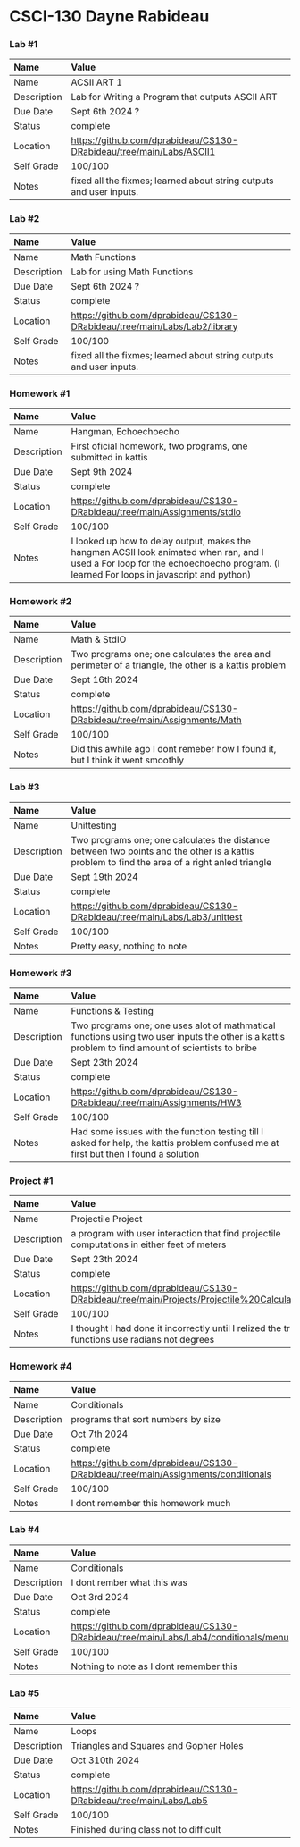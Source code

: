 # CSCI-130 Dayne Rabideau

### Lab #1

| Name | Value |
| :--- | :--- |
| Name | ACSII ART 1 |
| Description | Lab for Writing a Program that outputs ASCII ART |
| Due Date | Sept 6th 2024 ? |
| Status | complete |
| Location | https://github.com/dprabideau/CS130-DRabideau/tree/main/Labs/ASCII1 |
| Self Grade | 100/100 |
| Notes | fixed all the fixmes; learned about string outputs and user inputs. |


### Lab #2

| Name | Value |
| :--- | :--- |
| Name | Math Functions |
| Description | Lab for using Math Functions |
| Due Date | Sept 6th 2024 ? |
| Status | complete |
| Location | https://github.com/dprabideau/CS130-DRabideau/tree/main/Labs/Lab2/library |
| Self Grade | 100/100 |
| Notes | fixed all the fixmes; learned about string outputs and user inputs. |


### Homework #1

| Name | Value |
| :--- | :--- |
| Name | Hangman, Echoechoecho |
| Description | First oficial homework, two programs, one submitted in kattis |
| Due Date | Sept 9th 2024 |
| Status | complete |
| Location | https://github.com/dprabideau/CS130-DRabideau/tree/main/Assignments/stdio |
| Self Grade | 100/100 |
| Notes | I looked up how to delay output, makes the hangman ACSII look animated when ran, and I used a For loop for the echoechoecho program. (I learned For loops in javascript and python) |


### Homework #2

| Name | Value |
| :--- | :--- |
| Name | Math & StdIO |
| Description | Two programs one; one calculates the area and perimeter of a triangle, the other is a kattis problem |
| Due Date | Sept 16th 2024 |
| Status | complete |
| Location | https://github.com/dprabideau/CS130-DRabideau/tree/main/Assignments/Math |
| Self Grade | 100/100 |
| Notes | Did this awhile ago I dont remeber how I found it, but I think it went smoothly |


### Lab #3

| Name | Value |
| :--- | :--- |
| Name | Unittesting |
| Description | Two programs one; one calculates the distance between two points and the other is a kattis problem to find the area of a right anled triangle |
| Due Date | Sept 19th 2024 |
| Status | complete |
| Location | https://github.com/dprabideau/CS130-DRabideau/tree/main/Labs/Lab3/unittest |
| Self Grade | 100/100 |
| Notes | Pretty easy, nothing to note |


### Homework #3

| Name | Value |
| :--- | :--- |
| Name | Functions & Testing |
| Description | Two programs one; one uses alot of mathmatical functions using two user inputs the other is a kattis problem to find amount of scientists to bribe |
| Due Date | Sept 23th 2024 |
| Status | complete |
| Location | https://github.com/dprabideau/CS130-DRabideau/tree/main/Assignments/HW3 |
| Self Grade | 100/100 |
| Notes | Had some issues with the function testing till I asked for help, the kattis problem confused me at first but then I found a solution |


### Project #1

| Name | Value |
| :--- | :--- |
| Name | Projectile Project |
| Description | a program with user interaction that find projectile computations in either feet of meters |
| Due Date | Sept 23th 2024 |
| Status | complete |
| Location | https://github.com/dprabideau/CS130-DRabideau/tree/main/Projects/Projectile%20Calculator |
| Self Grade | 100/100 |
| Notes | I thought I had done it incorrectly until I relized the trig functions use radians not degrees |


### Homework #4

| Name | Value |
| :--- | :--- |
| Name | Conditionals |
| Description | programs that sort numbers by size |
| Due Date | Oct 7th 2024 |
| Status | complete |
| Location | https://github.com/dprabideau/CS130-DRabideau/tree/main/Assignments/conditionals |
| Self Grade | 100/100 |
| Notes | I dont remember this homework much |


### Lab #4

| Name | Value |
| :--- | :--- |
| Name | Conditionals |
| Description | I dont rember what this was |
| Due Date | Oct 3rd 2024 |
| Status | complete |
| Location | https://github.com/dprabideau/CS130-DRabideau/tree/main/Labs/Lab4/conditionals/menu |
| Self Grade | 100/100 |
| Notes | Nothing to note as I dont remember this |


### Lab #5

| Name | Value |
| :--- | :--- |
| Name | Loops |
| Description | Triangles and Squares and Gopher Holes |
| Due Date | Oct 310th 2024 |
| Status | complete |
| Location | https://github.com/dprabideau/CS130-DRabideau/tree/main/Labs/Lab5 |
| Self Grade | 100/100 |
| Notes | Finished during class not to difficult |
